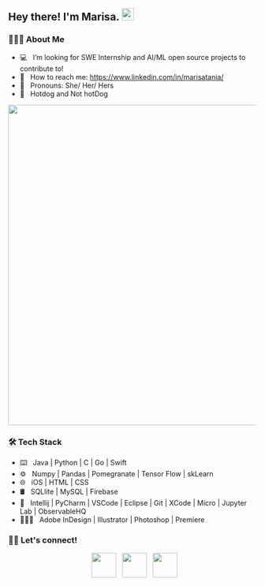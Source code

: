 <h2> Hey there! I'm Marisa. <img src="https://github.com/souvikguria98/souvikguria98/blob/master/Hi.gif" width="25"></h2>

<h3> 👩🏻‍💻 About Me </h3>

- 💻 &nbsp; I’m looking for SWE Internship and AI/ML open source projects to contribute to!
- 💬 &nbsp; How to reach me: https://www.linkedin.com/in/marisatania/
- 🦄 &nbsp; Pronouns: She/ Her/ Hers
- 🌭 &nbsp; Hotdog and Not hotDog

<img src="https://user-images.githubusercontent.com/60201466/129272454-0ffe351c-3dc4-467a-889f-3ea01e5c1860.gif" width="650">

<h3>🛠 Tech Stack</h3>

- ⌨️ &nbsp; Java | Python | C | Go | Swift  
- ⚙️ &nbsp; Numpy | Pandas | Pomegranate | Tensor Flow | skLearn
- 🌐 &nbsp; iOS | HTML | CSS 
- 🛢 &nbsp; SQLlite | MySQL | Firebase
- 🔧 &nbsp; Intellij | PyCharm | VSCode | Eclipse | Git | XCode | Micro | Jupyter Lab | ObservableHQ
- 👩🏼‍🎨 &nbsp; Adobe InDesign | Illustrator | Photoshop | Premiere

<h3> 🤝🏻 Let's connect! </h3>

<p align="center">
&nbsp; <a href="https://www.linkedin.com/in/marisatania/" target="_blank" rel="noopener noreferrer"><img src="https://img.icons8.com/plasticine/100/000000/linkedin.png" width="50" /></a>
&nbsp; <a href="https://www.instagram.com/marisatania/" target="_blank" rel="noopener noreferrer"><img src="https://img.icons8.com/plasticine/100/000000/instagram-new.png" width="50" /></a>  
&nbsp; <a href="mailto:mt.marisatania@gmail.com" target="_blank" rel="noopener noreferrer"><img src="https://img.icons8.com/plasticine/100/000000/gmail.png"  width="50" /></a>
</p>

